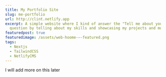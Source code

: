```yaml
---
title: My Portfolio Site
slug: me-portfolio
url: http://clint.netlify.app
excerpt: A simple website where I kind of answer the "Tell me about yourself?"
  question by telling about my skills and showcasing my projects and more...
featuredpost: true
featuredimage: /assets/web-hoome-–-featured.png
tags:
  - Nextjs
  - TailwindCSS
  - NetlifyCMS
---
```


I will add more on this later
